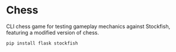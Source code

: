 # Chess
CLI chess game for testing gameplay mechanics against Stockfish, featuring a modified version of chess.

```bash
pip install flask stockfish
```